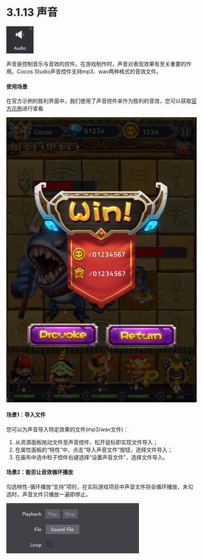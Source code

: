 # 3.1.13 声音

![](./res/image101.png)

声音是控制音乐与音效的控件。在游戏制作时，声音对表现效果有至关重要的作用。Cocos Studio声音控件支持mp3、wav两种格式的音效文件。

#### 使用场景

在官方示例的胜利界面中，我们使用了声音控件来作为胜利的音效，您可以获取[官方示例]()进行查看

![](./res/image102.png)

#### 场景1：导入文件

您可以为声音导入特定效果的文件(mp3/wav文件)：

1. 从资源面板拖动文件至声音控件，松开鼠标即实现文件导入；
2. 在属性面板的“特性”中，点击“导入声音文件”按钮，选择文件导入；
3. 在画布中选中粒子控件右键选择“设置声音文件”，选择文件导入。

#### 场景2：能否让音效循环播放

勾选特性-循环播放“支持”项时，在实际游戏项目中声音文件将会循环播放，未勾选时，声音文件只播放一遍即停止。

![](./res/image103.png)